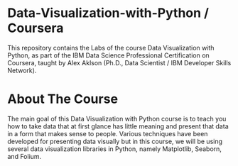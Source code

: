 # Data-Visualization-with-Python / Coursera

This repository contains the Labs of the course Data Visualization with Python, as part of the IBM Data Science Professional Certification on Coursera, taught by Alex Aklson (Ph.D., Data Scientist / IBM Developer Skills Network).

# About The Course
The main goal of this Data Visualization with Python course is to teach you how to take data that at first glance has little meaning and present that data in a form that makes sense to people. Various techniques have been developed for presenting data visually but in this course, we will be using several data visualization libraries in Python, namely Matplotlib, Seaborn, and Folium.
